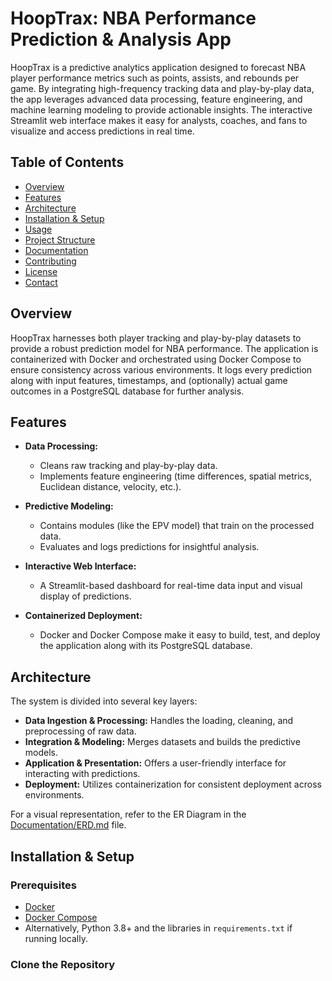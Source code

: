 # HoopTrax: NBA Performance Prediction & Analysis App

HoopTrax is a predictive analytics application designed to forecast NBA player performance metrics such as points, assists, and rebounds per game. By integrating high-frequency tracking data and play-by-play data, the app leverages advanced data processing, feature engineering, and machine learning modeling to provide actionable insights. The interactive Streamlit web interface makes it easy for analysts, coaches, and fans to visualize and access predictions in real time.

## Table of Contents

- [Overview](#overview)
- [Features](#features)
- [Architecture](#architecture)
- [Installation & Setup](#installation--setup)
- [Usage](#usage)
- [Project Structure](#project-structure)
- [Documentation](#documentation)
- [Contributing](#contributing)
- [License](#license)
- [Contact](#contact)

## Overview

HoopTrax harnesses both player tracking and play-by-play datasets to provide a robust prediction model for NBA performance. The application is containerized with Docker and orchestrated using Docker Compose to ensure consistency across various environments. It logs every prediction along with input features, timestamps, and (optionally) actual game outcomes in a PostgreSQL database for further analysis.

## Features

- **Data Processing:**  
  - Cleans raw tracking and play-by-play data.
  - Implements feature engineering (time differences, spatial metrics, Euclidean distance, velocity, etc.).

- **Predictive Modeling:**  
  - Contains modules (like the EPV model) that train on the processed data.
  - Evaluates and logs predictions for insightful analysis.

- **Interactive Web Interface:**  
  - A Streamlit-based dashboard for real-time data input and visual display of predictions.

- **Containerized Deployment:**  
  - Docker and Docker Compose make it easy to build, test, and deploy the application along with its PostgreSQL database.

## Architecture

The system is divided into several key layers:
- **Data Ingestion & Processing:** Handles the loading, cleaning, and preprocessing of raw data.
- **Integration & Modeling:** Merges datasets and builds the predictive models.
- **Application & Presentation:** Offers a user-friendly interface for interacting with predictions.
- **Deployment:** Utilizes containerization for consistent deployment across environments.

For a visual representation, refer to the ER Diagram in the [Documentation/ERD.md](Documentation/ERD.md) file.

## Installation & Setup

### Prerequisites
- [Docker](https://www.docker.com/get-started)
- [Docker Compose](https://docs.docker.com/compose/install/)
- Alternatively, Python 3.8+ and the libraries in `requirements.txt` if running locally.

### Clone the Repository

